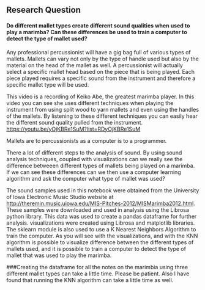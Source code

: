 ## Research Question

#### Do different mallet types create different sound qualities when used to play a marimba?  Can these differences be used to train a computer to detect the type of mallet used?

Any professional percussionist will have a gig bag full of various types of mallets.  Mallets can vary not only by the type of handle used but also by the material on the head of the mallet as well.  A percussionist will actually select a specific mallet head based on the piece that is being played.  Each piece played requires a specific sound from the instrument and therefore a specific mallet type will be used.     

This video is a recording of Keiko Abe, the greatest marimba player.  In this video you can see she uses different techniques when playing the instrument from using split wood to yarn mallets and even using the handles of the mallets.  By listening to these different techniques you can easily hear the different sound quality pulled from the instrument.  
https://youtu.be/yOjKBRe1SuM?list=RDyOjKBRe1SuM

Mallets are to percussionists as a computer is to a programmer.   

There a lot of different steps to the analysis of sound.  By using sound analysis techniques, coupled with visualizations can we really see the difference betweeen different types of mallets being played on a marimba.  If we can see these differences can we then use a computer learning algorithm and ask the computer what type of mallet was used?


The sound samples used in this notebook were obtained from the University of Iowa Electronic Music Studio website at http://theremin.music.uiowa.edu/MIS-Pitches-2012/MISMarimba2012.html.  These samples were downloaded and used in analysis using the Librosa python library.  This data was used to create a pandas dataframe for further analysis.  visualizations were created using Librosa and matplotlib libraries.  The sklearn module is also used to use a K Nearest Neighbors Algorithm to train the computer.  As you will see with the visualizations, and with the KNN algorithm is possible to visualize difference between the different types of mallets used, and it is possible to train a computer to detect the type of mallet that was used to play the marimba.


###Creating the dataframe for all the notes on the marimbia using three different mallet types can take a little time.  Please be patient.  Also I have found that running the KNN algorithm can take a little time as well.
